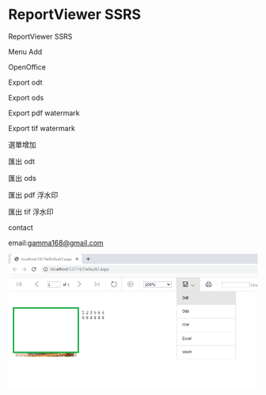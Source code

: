 # ReportViewer SSRS
ReportViewer SSRS

Menu Add 

OpenOffice

Export odt 

Export ods 

Export pdf watermark

Export tif  watermark

選單增加

匯出 odt 

匯出 ods 

匯出 pdf 浮水印

匯出 tif 浮水印

contact

email:gamma168@gmail.com

![Logo](ReportView.png)
